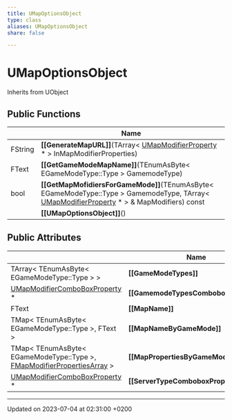 ```yaml
---
title: UMapOptionsObject
type: class
aliases: UMapOptionsObject
share: false

---
```


# UMapOptionsObject





Inherits from UObject

## Public Functions

|                | Name           |
| -------------- | -------------- |
| FString | **[[GenerateMapURL]]**(TArray< [UMapModifierProperty](/docs/SDK/Source/Classes/classUMapModifierProperty.md) * > InMapModifierProperties) |
| FText | **[[GetGameModeMapName]]**(TEnumAsByte< EGameModeType::Type > GamemodeType) |
| bool | **[[GetMapMofidiersForGameMode]]**(TEnumAsByte< EGameModeType::Type > GamemodeType, TArray< [UMapModifierProperty](/docs/SDK/Source/Classes/classUMapModifierProperty.md) * > & MapModifiers) const |
| | **[[UMapOptionsObject]]**() |

## Public Attributes

|                | Name           |
| -------------- | -------------- |
| TArray< TEnumAsByte< EGameModeType::Type > > | **[[GameModeTypes]]**  |
| [UMapModifierComboBoxProperty](/docs/SDK/Source/Classes/classUMapModifierComboBoxProperty.md) * | **[[GamemodeTypesComboboxProperty]]**  |
| FText | **[[MapName]]**  |
| TMap< TEnumAsByte< EGameModeType::Type >, FText > | **[[MapNameByGameMode]]**  |
| TMap< TEnumAsByte< EGameModeType::Type >, [FMapModifierPropertiesArray](/docs/SDK/Source/Classes/structFMapModifierPropertiesArray.md) > | **[[MapPropertiesByGameModeType]]**  |
| [UMapModifierComboBoxProperty](/docs/SDK/Source/Classes/classUMapModifierComboBoxProperty.md) * | **[[ServerTypeComboboxProperty]]**  |

-------------------------------

Updated on 2023-07-04 at 02:31:00 +0200